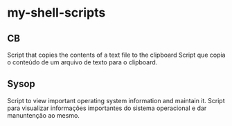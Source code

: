 # my-shell-scripts

## CB
Script that copies the contents of a text file to the clipboard
Script que copia o conteúdo de um arquivo de texto para o clipboard.

## Sysop
Script to view important operating system information and maintain it.
Script para visualizar informações importantes do sistema operacional e dar manuntenção ao mesmo.
